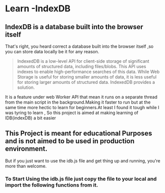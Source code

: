 # Learn -IndexDB

## IndexDB is a database built into the browser itself

That's right, you heard correct a database built into the browser itself ,so you can store data locally be it for any
reason.

> IndexedDB is a low-level API for client-side storage of significant amounts of structured data, including files/blobs. This API uses indexes to enable high-performance searches of this data. While Web Storage is useful for storing smaller amounts of data, it is less useful for storing larger amounts of structured data. IndexedDB provides a solution.

It is a feature under web Worker API that mean it runs on a separate thread from the main script in the
background.Making it faster to run but at the same time more hectic to learn for beginners.At least I found it tough
while I was tyring to learn , So this project is aimed at making learning of IDB(indexDB) a bit easier

## This Project is meant for educational Purposes and is not aimed to be used in production environment.

But if you just want to use the idb.js file and get thing up and running, you're more than welcome.

### To Start  Using the idb.js file just copy the file to your local and import the following functions from it.